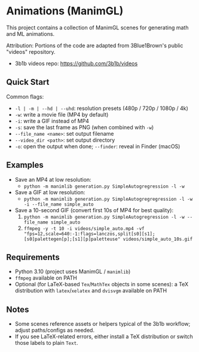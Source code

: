 # Animations (ManimGL)

This project contains a collection of ManimGL scenes for generating math and ML animations.

Attribution: Portions of the code are adapted from 3Blue1Brown's public "videos" repository.
- 3b1b videos repo: https://github.com/3b1b/videos

## Quick Start



Common flags:
- `-l | -m | --hd | --uhd`: resolution presets (480p / 720p / 1080p / 4k)
- `-w`: write a movie file (MP4 by default)
- `-i`: write a GIF instead of MP4
- `-s`: save the last frame as PNG (when combined with `-w`)
- `--file_name <name>`: set output filename
- `--video_dir <path>`: set output directory
- `-o`: open the output when done; `--finder`: reveal in Finder (macOS)

## Examples

- Save an MP4 at low resolution:
  - `python -m manimlib generation.py SimpleAutogregression -l -w`
- Save a GIF at low resolution:
  - `python -m manimlib generation.py SimpleAutogregregression -l -w -i --file_name simple_auto`
- Save a 10-second GIF (convert first 10s of MP4 for best quality):
  1) `python -m manimlib generation.py SimpleAutogregression -l -w --file_name simple_auto`
  2) `ffmpeg -y -t 10 -i videos/simple_auto.mp4 -vf "fps=12,scale=640:-1:flags=lanczos,split[s0][s1];[s0]palettegen[p];[s1][p]paletteuse" videos/simple_auto_10s.gif`

## Requirements

- Python 3.10 (project uses ManimGL / `manimlib`)
- `ffmpeg` available on PATH
- Optional (for LaTeX-based `Tex`/`MathTex` objects in some scenes): a TeX distribution with `latex`/`xelatex` and `dvisvgm` available on PATH

## Notes

- Some scenes reference assets or helpers typical of the 3b1b workflow; adjust paths/configs as needed.
- If you see LaTeX-related errors, either install a TeX distribution or switch those labels to plain `Text`.
